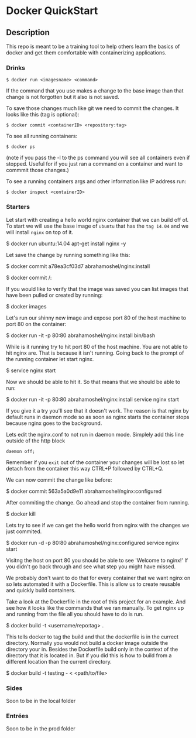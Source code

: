 # Docker QuickStart

## Description

This repo is meant to be a training tool to help others learn the basics of docker and get them comfortable with containerizing applications.

### Drinks

```$ docker run <imagesname> <command>```

If the command that you use makes a change to the base image than that change is not forgotten but it also is not saved.

To save those changes much like git we need to commit the changes. It looks like this (tag is optional):

```$ docker commit <containerID> <repository:tag>```


To see all running containers:

```$ docker ps```

(note if you pass the -l to the ps command you will see all containers even if stopped. Useful for if you just ran a command on a container and want to commmit those changes.)

To see a running containers args and other information like IP address run:

```$ docker inspect <containerID>```

### Starters

Let start with creating a hello world nginx container that we can build off of. To start we will use the base image of `ubuntu` that has the `tag 14.04` and we will install `nginx` on top of it.

  $ docker run ubuntu:14.04 apt-get install nginx -y


Let save the change by running something like this:

  $ docker commit a78ea3cf03d7 abrahamoshel/nginx:install

  $ docker commit <containerID> <username>/<project>:<tag>

If you would like to verify that the image was saved you can list images that have been pulled or created by running:

  $ docker images

Let's run our shinny new image and expose port 80 of the host machine to port 80 on the container:

  $ docker run -it  -p 80:80 abrahamoshel/nginx:install bin/bash

While is it running try to hit port 80 of the host machine. You are not able to hit nginx are. That is because it isn't running. Going back to the prompt of the running container let start nginx.

  $ service nginx start

Now we should be able to hit it. So that means that we should be able to run:

  $ docker run -it  -p 80:80 abrahamoshel/nginx:install service nginx start

If you give it a try you'll see that it doesn't work. The reason is that nginx by default runs in daemon mode so as soon as nginx starts the container stops because nginx goes to the background.

Lets edit the nginx.conf to not run in daemon mode. Simplely add this line outside of the http block

```daemon off;```


Remember if you `exit` out of the container your changes will be lost so let detach from the container this way CTRL+P followed by CTRL+Q.

We can now commit the change like before:

  $ docker commit 563a5a0d9e11 abrahamoshel/nginx:configured

After commiting the change. Go ahead and stop the container from running.

  $ docker kill <containerID>

Lets try to see if we can get the hello world from nginx with the changes we just commited.

  $ docker run -d -p 80:80 abrahamoshel/nginx:configured service nginx start

Visitng the host on port 80 you should be able to see 'Welcome to nginx!' If you didn't go back through and see what step you might have missed.


We probably don't want to do that for every container that we want nginx on so lets automated it with a Dockerfile. This is allow us to create reusable and quickly build containers.

Take a look at the Dockerfile in the root of this project for an example. And see how it looks like the commands that we ran manually. To get nginx up and running from the file all you should have to do is run.

  $ docker build -t <username/repo:tag> .

This tells docker to tag the build and that the dockerfile is in the currect directory. Normally you would not build a docker image outside the directory your in. Besides the Dockerfile build only in the context of the directory that it is located in. But if you did this is how to build from a different location than the current directory.

  $ docker build -t testing - < <path/to/file>


### Sides

Soon to be in the local folder

### Entrées

Soon to be in the prod folder
